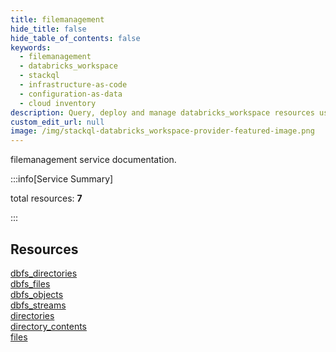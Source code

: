 ```yaml
---
title: filemanagement
hide_title: false
hide_table_of_contents: false
keywords:
  - filemanagement
  - databricks_workspace
  - stackql
  - infrastructure-as-code
  - configuration-as-data
  - cloud inventory
description: Query, deploy and manage databricks_workspace resources using SQL
custom_edit_url: null
image: /img/stackql-databricks_workspace-provider-featured-image.png
---
```


filemanagement service documentation.

:::info[Service Summary]

total resources: __7__  

:::

## Resources
<div class="row">
<div class="providerDocColumn">
<a href="/services/filemanagement/dbfs_directories/">dbfs_directories</a><br />
<a href="/services/filemanagement/dbfs_files/">dbfs_files</a><br />
<a href="/services/filemanagement/dbfs_objects/">dbfs_objects</a><br />
<a href="/services/filemanagement/dbfs_streams/">dbfs_streams</a>
</div>
<div class="providerDocColumn">
<a href="/services/filemanagement/directories/">directories</a><br />
<a href="/services/filemanagement/directory_contents/">directory_contents</a><br />
<a href="/services/filemanagement/files/">files</a>
</div>
</div>